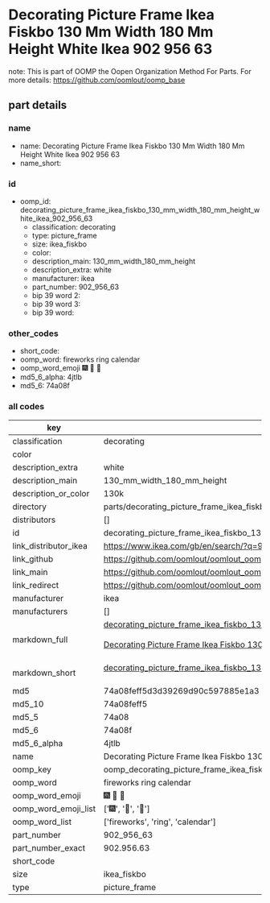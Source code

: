 # Decorating Picture Frame Ikea Fiskbo 130 Mm Width 180 Mm Height White Ikea 902 956 63  

note: This is part of OOMP the Oopen Organization Method For Parts. For more details: https://github.com/oomlout/oomp_base

##  part details
  







### name
* name: Decorating Picture Frame Ikea Fiskbo 130 Mm Width 180 Mm Height White Ikea 902 956 63
* name_short: 
### id
* oomp_id: decorating_picture_frame_ikea_fiskbo_130_mm_width_180_mm_height_white_ikea_902_956_63
  * classification: decorating
  * type: picture_frame
  * size: ikea_fiskbo
  * color: 
  * description_main: 130_mm_width_180_mm_height
  * description_extra: white
  * manufacturer: ikea
  * part_number: 902_956_63
  * bip 39 word 2: 
  * bip 39 word 3: 
  * bip 39 word: 

### other_codes
* short_code: 
* oomp_word: fireworks ring calendar
* oomp_word_emoji :fireworks: :ring: :calendar:
* md5_6_alpha: 4jtlb
* md5_6: 74a08f









### all codes 
| key | value |  
| --- | --- |  
| classification | decorating |  
| color |  |  
| description_extra | white |  
| description_main | 130_mm_width_180_mm_height |  
| description_or_color | 130k |  
| directory | parts/decorating_picture_frame_ikea_fiskbo_130_mm_width_180_mm_height_white_ikea_902_956_63 |  
| distributors | [] |  
| id | decorating_picture_frame_ikea_fiskbo_130_mm_width_180_mm_height_white_ikea_902_956_63 |  
| link_distributor_ikea | https://www.ikea.com/gb/en/search/?q=902.956.63 |  
| link_github | https://github.com/oomlout/oomlout_oomp_version_1_messy/tree/main/parts/decorating_picture_frame_ikea_fiskbo_130_mm_width_180_mm_height_white_ikea_902_956_63 |  
| link_main | https://github.com/oomlout/oomlout_oomp_version_1_messy/tree/main/parts/decorating_picture_frame_ikea_fiskbo_130_mm_width_180_mm_height_white_ikea_902_956_63 |  
| link_redirect | https://github.com/oomlout/oomlout_oomp_version_1_messy/tree/main/parts/decorating_picture_frame_ikea_fiskbo_130_mm_width_180_mm_height_white_ikea_902_956_63 |  
| manufacturer | ikea |  
| manufacturers | [] |  
| markdown_full | [decorating_picture_frame_ikea_fiskbo_130_mm_width_180_mm_height_white_ikea_902_956_63](none)<br>[](none)<br>[Decorating Picture Frame Ikea Fiskbo 130 Mm Width 180 Mm Height White Ikea 902 956 63](none)<br><br> |  
| markdown_short | [decorating_picture_frame_ikea_fiskbo_130_mm_width_180_mm_height_white_ikea_902_956_63](none)<br><br> |  
| md5 | 74a08feff5d3d39269d90c597885e1a3 |  
| md5_10 | 74a08feff5 |  
| md5_5 | 74a08 |  
| md5_6 | 74a08f |  
| md5_6_alpha | 4jtlb |  
| name | Decorating Picture Frame Ikea Fiskbo 130 Mm Width 180 Mm Height White Ikea 902 956 63 |  
| oomp_key | oomp_decorating_picture_frame_ikea_fiskbo_130_mm_width_180_mm_height_white_ikea_902_956_63 |  
| oomp_word | fireworks ring calendar |  
| oomp_word_emoji | :fireworks: :ring: :calendar: |  
| oomp_word_emoji_list | [':fireworks:', ':ring:', ':calendar:'] |  
| oomp_word_list | ['fireworks', 'ring', 'calendar'] |  
| part_number | 902_956_63 |  
| part_number_exact | 902.956.63 |  
| short_code |  |  
| size | ikea_fiskbo |  
| type | picture_frame |  
